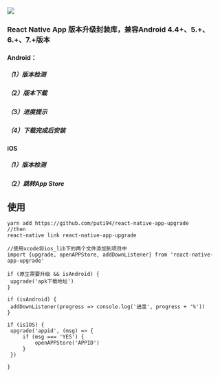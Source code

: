 <img src='http://oleeed73x.bkt.clouddn.com/1522417405_153693.png' />

### React Native App 版本升级封装库，兼容Android 4.4+、5.+、6.+、7.+版本

#### Android：
##### （1）版本检测
##### （2）版本下载
##### （3）进度提示
##### （4）下载完成后安装

#### iOS
##### （1）版本检测
##### （2）跳转App Store


#### 


##  使用
   ```
 yarn add https://github.com/puti94/react-native-app-upgrade
 //then
 react-native link react-native-app-upgrade

 //使用xcode将ios_lib下的两个文件添加到项目中
import {upgrade, openAPPStore, addDownListener} from 'react-native-app-upgrade'

if (原生需要升级 && isAndroid) {
    upgrade('apk下载地址')
}

if (isAndroid) {
    addDownListener(progress => console.log('进度', progress + '%'))
}

if (isIOS) {
    upgrade('appid', (msg) => {
        if (msg === 'YES') {
            openAPPStore('APPID')
        }
    })

}

   ```


